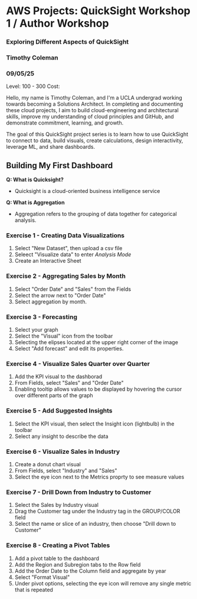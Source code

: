 # AWS Projects: QuickSight Workshop 1 / Author Workshop
### Exploring Different Aspects of QuickSight
### Timothy Coleman
### 09/05/25
Level: 100 - 300 
Cost: 


Hello, my name is Timothy Coleman, and I'm a UCLA undergrad working towards becoming a Solutions Architect. In completing and documenting these cloud projects, I aim to build cloud-engineering and architectural skills, improve my understanding of cloud principles and GitHub, and demonstrate commitment, learning, and growth.

The goal of this QuickSight project series is to learn how to use QuickSight to connect to data, build visuals, create calculations, design interactivity, leverage ML, and share dashboards.

 ## Building My First Dashboard
 
**Q: What is Quicksight?**
- Quicksight is a cloud-oriented business intelligence service

**Q: What is Aggregation**
- Aggregation refers to the grouping of data together for categorical analysis.

### Exercise 1 - Creating Data Visualizations
1. Select "New Dataset", then upload a csv file
2. Seleect "Visualize data" to enter _Analysis Mode_
3. Create an Interactive Sheet

### Exercise 2 - Aggregating Sales by Month
1. Select "Order Date" and "Sales" from the Fields
2. Select the arrow next to "Order Date"
3. Select aggregation by month.

### Exercise 3 - Forecasting
1. Select your graph
2. Select the "Visual" icon from the toolbar
3. Selecting the elipses located at the upper right corner of the image
4. Select "Add forecast" and edit its properties.

### Exercise 4 - Visualize Sales Quarter over Quarter
1. Add the KPI visual to the dashborad
2. From Fields, select "Sales" and "Order Date"
3. Enabling tooltip allows values to be displayed by hovering the cursor over different parts of the graph

 ### Exercise 5 - Add Suggested Insights
 1. Select the KPI visual, then select the Insight icon (lightbulb) in the toolbar
 2. Select any insight to describe the data

### Exercise 6 - Visualize Sales in Industry
1. Create a donut chart visual
2. From Fields, select "Industry" and "Sales"
3. Select the eye icon next to the Metrics proprty to see measure values

### Exercise 7 - Drill Down from Industry to Customer
1. Select the Sales by Industry visual
2. Drag the Customer tag under the Industry tag in the GROUP/COLOR field
3. Select the name or slice of an industry, then choose "Drill down to Customer"

### Exercise 8 - Creating a Pivot Tables
1. Add a pivot table to the dashboard
2. Add the Region and Subregion tabs to the Row field
3. Add the Order Date to the Column field and aggregate by year
4. Select "Format Visual"
5. Under pivot options, selecting the eye icon will remove any single metric that is repeated

